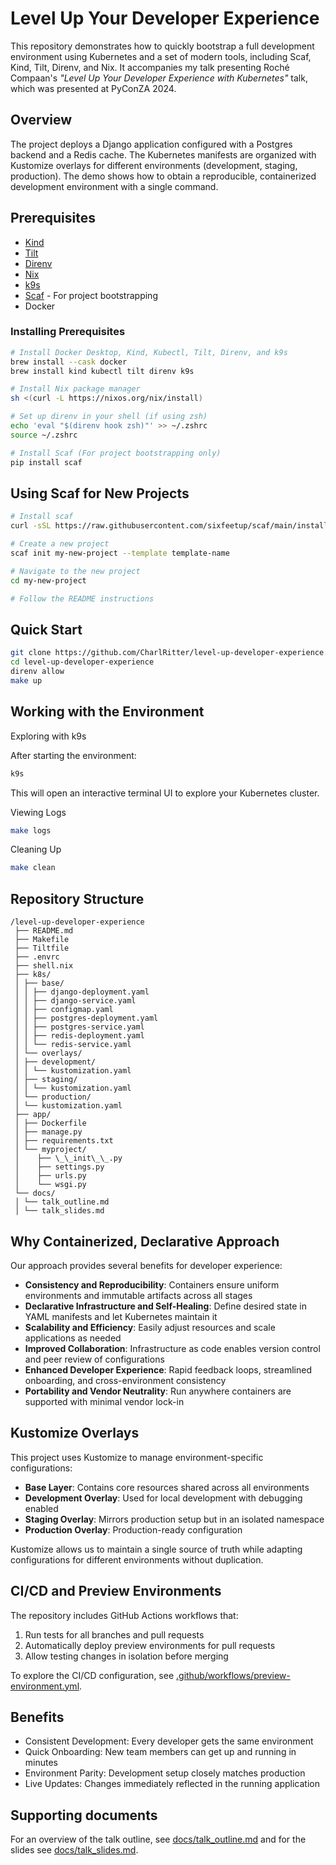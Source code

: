 
# Level Up Your Developer Experience

This repository demonstrates how to quickly bootstrap a full development environment using Kubernetes and a set of modern tools, including Scaf, Kind, Tilt, Direnv, and Nix. It accompanies my talk presenting Roché Compaan's _"Level Up Your Developer Experience with Kubernetes"_ talk, which was presented at PyConZA 2024.

## Overview

The project deploys a Django application configured with a Postgres backend and a Redis cache. The Kubernetes manifests are organized with Kustomize overlays for different environments (development, staging, production). The demo shows how to obtain a reproducible, containerized development environment with a single command.

## Prerequisites

- [Kind](https://kind.sigs.k8s.io)
- [Tilt](https://tilt.dev)
- [Direnv](https://direnv.net)
- [Nix](https://nixos.org)
- [k9s](https://k9scli.io)
- [Scaf](https://github.com/sixfeetup/scaf/) - For project bootstrapping
- Docker

### Installing Prerequisites

```bash
# Install Docker Desktop, Kind, Kubectl, Tilt, Direnv, and k9s
brew install --cask docker
brew install kind kubectl tilt direnv k9s

# Install Nix package manager
sh <(curl -L https://nixos.org/nix/install)

# Set up direnv in your shell (if using zsh)
echo 'eval "$(direnv hook zsh)"' >> ~/.zshrc
source ~/.zshrc

# Install Scaf (For project bootstrapping only)
pip install scaf
```

## Using Scaf for New Projects

```bash
# Install scaf
curl -sSL https://raw.githubusercontent.com/sixfeetup/scaf/main/install.sh | bash

# Create a new project
scaf init my-new-project --template template-name

# Navigate to the new project
cd my-new-project

# Follow the README instructions
```

## Quick Start

```bash
git clone https://github.com/CharlRitter/level-up-developer-experience.git
cd level-up-developer-experience
direnv allow
make up
```

## Working with the Environment

Exploring with k9s

After starting the environment:
```bash
k9s
```

This will open an interactive terminal UI to explore your Kubernetes cluster.

Viewing Logs
```bash
make logs
```
Cleaning Up
```bash
make clean
```

## Repository Structure

```
/level-up-developer-experience
 ├── README.md
 ├── Makefile
 ├── Tiltfile
 ├── .envrc
 ├── shell.nix
 ├── k8s/
 │ ├── base/
 │ │ ├── django-deployment.yaml
 │ │ ├── django-service.yaml
 │ │ ├── configmap.yaml
 │ │ ├── postgres-deployment.yaml
 │ │ ├── postgres-service.yaml
 │ │ ├── redis-deployment.yaml
 │ │ └── redis-service.yaml
 │ └── overlays/
 │ ├── development/
 │ │ └── kustomization.yaml
 │ ├── staging/
 │ │ └── kustomization.yaml
 │ └── production/
 │ └── kustomization.yaml
 ├── app/
 │ ├── Dockerfile
 │ ├── manage.py
 │ ├── requirements.txt
 │ └── myproject/
 │    ├── \_\_init\_\_.py
 │    ├── settings.py
 │    ├── urls.py
 │    └── wsgi.py
 └── docs/
 │ └── talk_outline.md
 │ └── talk_slides.md
```

## Why Containerized, Declarative Approach

Our approach provides several benefits for developer experience:

- **Consistency and Reproducibility**: Containers ensure uniform environments and immutable artifacts across all stages
- **Declarative Infrastructure and Self-Healing**: Define desired state in YAML manifests and let Kubernetes maintain it
- **Scalability and Efficiency**: Easily adjust resources and scale applications as needed
- **Improved Collaboration**: Infrastructure as code enables version control and peer review of configurations
- **Enhanced Developer Experience**: Rapid feedback loops, streamlined onboarding, and cross-environment consistency
- **Portability and Vendor Neutrality**: Run anywhere containers are supported with minimal vendor lock-in

## Kustomize Overlays

This project uses Kustomize to manage environment-specific configurations:

- **Base Layer**: Contains core resources shared across all environments
- **Development Overlay**: Used for local development with debugging enabled
- **Staging Overlay**: Mirrors production setup but in an isolated namespace
- **Production Overlay**: Production-ready configuration

Kustomize allows us to maintain a single source of truth while adapting configurations for different environments without duplication.

## CI/CD and Preview Environments

The repository includes GitHub Actions workflows that:

1. Run tests for all branches and pull requests
2. Automatically deploy preview environments for pull requests
3. Allow testing changes in isolation before merging

To explore the CI/CD configuration, see [.github/workflows/preview-environment.yml](./.github/workflows/preview-environment.yml).

 ## Benefits

- Consistent Development: Every developer gets the same environment
- Quick Onboarding: New team members can get up and running in minutes
- Environment Parity: Development setup closely matches production
- Live Updates: Changes immediately reflected in the running application

## Supporting documents

For an overview of the talk outline, see [docs/talk_outline.md](./docs/talk_outline.md) and for the slides see [docs/talk_slides.md](./docs/talk_slides.md).
